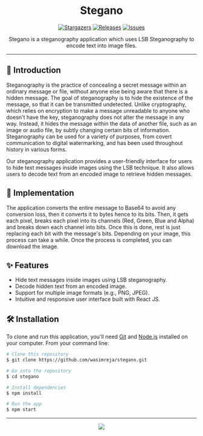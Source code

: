 <h1 align="center">Stegano</h1>

<p align="center">
	<a href="https://github.com/wasimreja/stegano/stargazers">
		<img alt="Stargazers" src="https://img.shields.io/github/stars/wasimreja/stegano?style=for-the-badge&color=C9CBFF&labelColor=302D41"></a>
	<a href="https://github.com/wasimreja/stegano/forks">
		<img alt="Releases" src="https://img.shields.io/github/forks/wasimreja/stegano?style=for-the-badge&&color=F2CDCD&&labelColor=302D41"/></a>
	<a href="https://github.com/wasimreja/stegano/issues">
		<img alt="Issues" src="https://img.shields.io/github/issues/wasimreja/stegano?style=for-the-badge&color=B5E8E0&labelColor=302D41"></a>
</p>

<p align="center">
Stegano is a steganography application which uses LSB Steganography to encode text into image files.
</p>

---

## 📝 Introduction

Steganography is the practice of concealing a secret message within an ordinary message or file, without anyone else being aware that there is a hidden message. The goal of steganography is to hide the existence of the message, so that it can be transmitted undetected. Unlike cryptography, which relies on encryption to make a message unreadable to anyone who doesn't have the key, steganography does not alter the message in any way. Instead, it hides the message within the data of another file, such as an image or audio file, by subtly changing certain bits of information. Steganography can be used for a variety of purposes, from covert communication to digital watermarking, and has been used throughout history in various forms.

Our steganography application provides a user-friendly interface for users to hide text messages inside images using the LSB technique. It also allows users to decode text from an encoded image to retrieve hidden messages.

## 🌱 Implementation

The application converts the entire message to Base64 to avoid any conversion loss, then it converts it to bytes hence to its bits. Then, it gets each pixel, breaks each pixel into its channels (Red, Green, Blue and Alpha) and breaks down each channel into bits. Once this is done, rest is just replacing each bit with the message's bits. Depending on your image, this process can take a while. Once the process is completed, you can download the image.  

## ✨ Features

- Hide text messages inside images using LSB steganography.
- Decode hidden text from an encoded image.
- Support for multiple image formats (e.g., PNG, JPEG).
- Intuitive and responsive user interface built with React JS.

## 🛠️ Installation

To clone and run this application, you'll need [Git](https://git-scm.com) and [Node.js](https://nodejs.org/en/download/) installed on your computer. From your command line:

```bash
# Clone this repository
$ git clone https://github.com/wasimreja/stegano.git

# Go into the repository
$ cd stegano

# Install dependencies
$ npm install

# Run the app
$ npm start
```

---

<p align="center"><a href="https://github.com/wasimreja/stegano/blob/main/LICENSE"><img src="https://img.shields.io/static/v1.svg?style=for-the-badge&label=License&message=MIT&logoColor=d9e0ee&colorA=302d41&colorB=b7bdf8"/></a></p>
